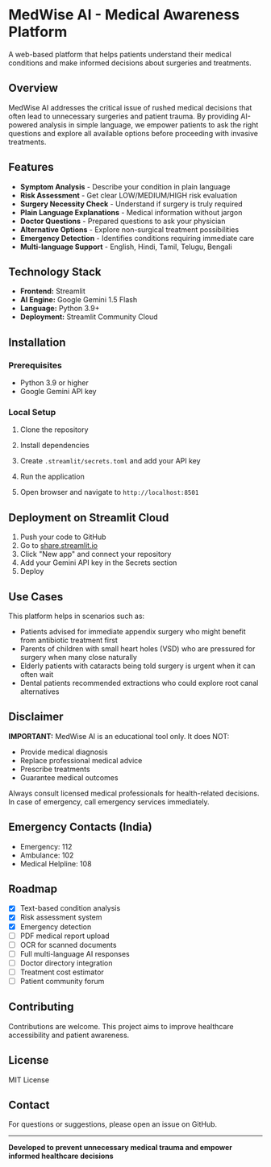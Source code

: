 # MedWise AI - Medical Awareness Platform

A web-based platform that helps patients understand their medical conditions and make informed decisions about surgeries and treatments.

## Overview

MedWise AI addresses the critical issue of rushed medical decisions that often lead to unnecessary surgeries and patient trauma. By providing AI-powered analysis in simple language, we empower patients to ask the right questions and explore all available options before proceeding with invasive treatments.

## Features

- **Symptom Analysis** - Describe your condition in plain language
- **Risk Assessment** - Get clear LOW/MEDIUM/HIGH risk evaluation
- **Surgery Necessity Check** - Understand if surgery is truly required
- **Plain Language Explanations** - Medical information without jargon
- **Doctor Questions** - Prepared questions to ask your physician
- **Alternative Options** - Explore non-surgical treatment possibilities
- **Emergency Detection** - Identifies conditions requiring immediate care
- **Multi-language Support** - English, Hindi, Tamil, Telugu, Bengali

## Technology Stack

- **Frontend:** Streamlit
- **AI Engine:** Google Gemini 1.5 Flash
- **Language:** Python 3.9+
- **Deployment:** Streamlit Community Cloud

## Installation

### Prerequisites
- Python 3.9 or higher
- Google Gemini API key

### Local Setup

1. Clone the repository


2. Install dependencies

3. Create `.streamlit/secrets.toml` and add your API key

4. Run the application

5. Open browser and navigate to `http://localhost:8501`

## Deployment on Streamlit Cloud

1. Push your code to GitHub
2. Go to [share.streamlit.io](https://share.streamlit.io)
3. Click "New app" and connect your repository
4. Add your Gemini API key in the Secrets section
5. Deploy

## Use Cases

This platform helps in scenarios such as:

- Patients advised for immediate appendix surgery who might benefit from antibiotic treatment first
- Parents of children with small heart holes (VSD) who are pressured for surgery when many close naturally
- Elderly patients with cataracts being told surgery is urgent when it can often wait
- Dental patients recommended extractions who could explore root canal alternatives

## Disclaimer

**IMPORTANT:** MedWise AI is an educational tool only. It does NOT:
- Provide medical diagnosis
- Replace professional medical advice
- Prescribe treatments
- Guarantee medical outcomes

Always consult licensed medical professionals for health-related decisions. In case of emergency, call emergency services immediately.

## Emergency Contacts (India)

- Emergency: 112
- Ambulance: 102
- Medical Helpline: 108

## Roadmap

- [x] Text-based condition analysis
- [x] Risk assessment system
- [x] Emergency detection
- [ ] PDF medical report upload
- [ ] OCR for scanned documents
- [ ] Full multi-language AI responses
- [ ] Doctor directory integration
- [ ] Treatment cost estimator
- [ ] Patient community forum

## Contributing

Contributions are welcome. This project aims to improve healthcare accessibility and patient awareness.

## License

MIT License

## Contact

For questions or suggestions, please open an issue on GitHub.

---

**Developed to prevent unnecessary medical trauma and empower informed healthcare decisions**

